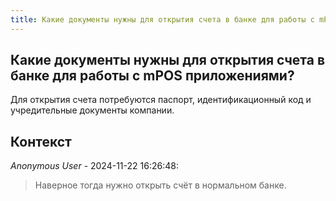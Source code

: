 ```yaml
---
title: Какие документы нужны для открытия счета в банке для работы с mPOS приложениями?
---
```


## Какие документы нужны для открытия счета в банке для работы с mPOS приложениями?

Для открытия счета потребуются паспорт, идентификационный код и учредительные документы компании.

## Контекст

_Anonymous User_ - 2024-11-22 16:26:48:

> Наверное тогда нужно открыть счёт в нормальном банке.
